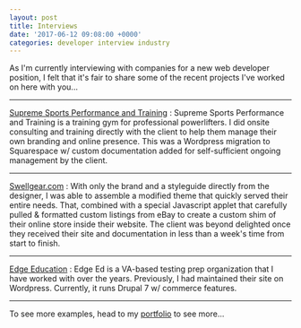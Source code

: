 ```yaml
---
layout: post
title: Interviews
date: '2017-06-12 09:08:00 +0000'
categories: developer interview industry
---
```


As I'm currently interviewing with companies for a new web developer position, I felt that it's fair to share some of the recent projects I've worked on here with you...

---

[Supreme Sports Performance and Training][sspt-site] : Supreme Sports Performance and Training is a training gym for professional powerlifters. I did onsite consulting and training directly with the client to help them manage their own branding and online presence. This was a Wordpress migration to Squarespace w/ custom documentation added for self-sufficient ongoing management by the client.

---

[Swellgear.com][swellgear-site] : With only the brand and a styleguide directly from the designer, I was able to assemble a modified theme that quickly served their entire needs. That, combined with a special Javascript applet that carefully pulled & formatted custom listings from eBay to create a custom shim of their online store inside their website. The client was beyond delighted once they received their site and documentation in less than a week's time from start to finish.

---

[Edge Education][edge-ed] : Edge Ed is a VA-based testing prep organization that I have worked with over the years. Previously, I had maintained their site on Wordpress. Currently, it runs Drupal 7 w/ commerce features.

---

To see more examples, head to my [portfolio][hi-portfolio] to see more...

[edge-ed]: https://edgeed.com/
[sspt-site]: https://supremesportspt.com
[swellgear-site]: http://swellgear.com
[hi-portfolio]: http://harbinger-industries.net/portfolio
